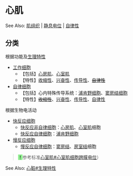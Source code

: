 # 心肌

See Also: [肌组织](肌组织.md) | [静息电位](静息电位.md) | [自律性](自律性.md)

## 分类

根据功能及[生理特性](心脏.md#生理特性)
- [工作细胞](工作细胞.md)
    - 【包括】[心房肌](心房肌.md)、[心室肌](心室肌.md)
    - 【特性】[收缩性](收缩性.md)、[兴奋性](兴奋性.md)、[传导性](传导性.md)、~~[自律性](自律性.md)~~
- [自律细胞](自律细胞.md)
    - 【包括】心内特殊传导系统：[浦肯野细胞](浦肯野细胞.md)、[窦房结细胞](窦房结细胞.md)
    - 【特性】~~[收缩性](收缩性.md)~~、[兴奋性](兴奋性.md)、[传导性](传导性.md)、[自律性](自律性.md)

根据生物电活动
- [快反应细胞](快反应细胞.md)
    - [快反应非自律细胞](快反应非自律细胞.md)：[心房肌](心房肌.md)、[心室肌](心室肌.md)细胞
    - [快反应自律细胞](快反应自律细胞.md)：[浦肯野细胞](浦肯野细胞.md)
- [慢反应细胞](慢反应细胞.md)
    - [慢反应自律细胞](慢反应自律细胞.md)：[窦房结](窦房结.md)、[房室结](房室结.md)细胞

> <mark style="background-color:lightgreen;">！</mark>参考标准[心室肌#心室肌细胞跨膜电位](心室肌.md#心室肌细胞跨膜电位)）

See Also: [心脏#生理特性](心脏.md#生理特性)
